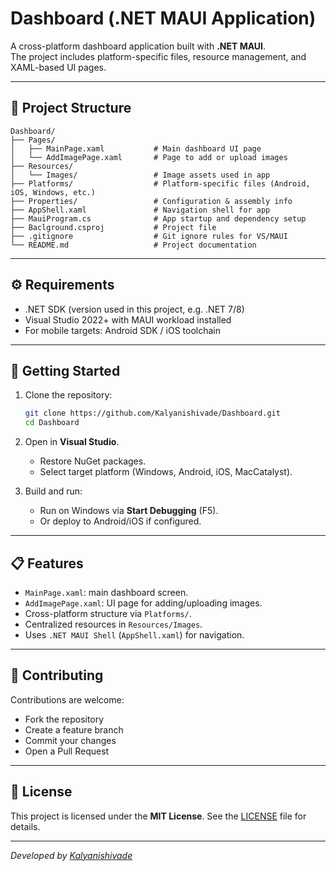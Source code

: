# Dashboard (.NET MAUI Application)

A cross-platform dashboard application built with **.NET MAUI**.  
The project includes platform-specific files, resource management, and XAML-based UI pages.

---

## 📂 Project Structure

```text
Dashboard/
├── Pages/
│   ├── MainPage.xaml           # Main dashboard UI page
│   └── AddImagePage.xaml       # Page to add or upload images
├── Resources/
│   └── Images/                 # Image assets used in app
├── Platforms/                  # Platform-specific files (Android, iOS, Windows, etc.)
├── Properties/                 # Configuration & assembly info
├── AppShell.xaml               # Navigation shell for app
├── MauiProgram.cs              # App startup and dependency setup
├── Baclground.csproj           # Project file
├── .gitignore                  # Git ignore rules for VS/MAUI
└── README.md                   # Project documentation
```

---

## ⚙️ Requirements

- .NET SDK (version used in this project, e.g. .NET 7/8)  
- Visual Studio 2022+ with MAUI workload installed  
- For mobile targets: Android SDK / iOS toolchain  

---

## 🚀 Getting Started

1. Clone the repository:
   ```bash
   git clone https://github.com/Kalyanishivade/Dashboard.git
   cd Dashboard
   ```

2. Open in **Visual Studio**.  
   - Restore NuGet packages.  
   - Select target platform (Windows, Android, iOS, MacCatalyst).  

3. Build and run:
   - Run on Windows via **Start Debugging** (F5).  
   - Or deploy to Android/iOS if configured.  

---

## 📋 Features

- `MainPage.xaml`: main dashboard screen.  
- `AddImagePage.xaml`: UI page for adding/uploading images.  
- Cross-platform structure via `Platforms/`.  
- Centralized resources in `Resources/Images`.  
- Uses `.NET MAUI Shell` (`AppShell.xaml`) for navigation.  

---

## 🤝 Contributing

Contributions are welcome:  
- Fork the repository  
- Create a feature branch  
- Commit your changes  
- Open a Pull Request  

---

## 📄 License

This project is licensed under the **MIT License**. See the [LICENSE](LICENSE) file for details.

---

*Developed by [Kalyanishivade](https://github.com/Kalyanishivade)*
